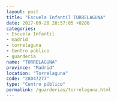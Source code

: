 ```yaml
---
layout: post
title: "Escuela Infantil TORRELAGUNA"
date: 2017-09-20 20:57:05 +0200
categories:
- Escuela Infantil
- madrid
- torrelaguna
- Centro público
- guarderia
name: "TORRELAGUNA"
province: "Madrid"
location: "Torrelaguna"
code: "28047277"
type: "Centro público"
permalink: /guarderias/torrelaguna.html
---
```

